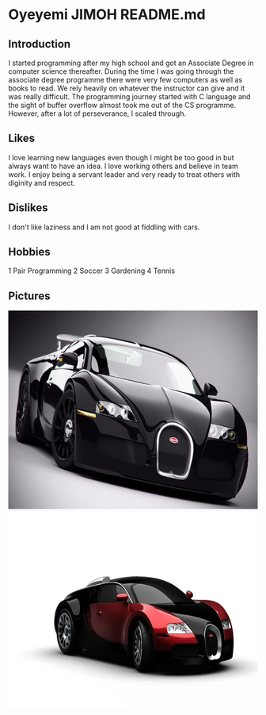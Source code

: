 # Oyeyemi JIMOH README.md

## Introduction
I started programming after my high school and got an Associate Degree in computer science thereafter. During the time I was going through the associate degree programme there were very few computers as well as books to read. We rely heavily on whatever the instructor can give and it was really difficult. The programming journey started with C language and the sight of buffer overflow almost took me out of the CS programme. However, after a lot of perseverance, I scaled through.

## Likes
I love learning new languages even though I might be too good in but always want to have an idea. I love working others and believe in team work. I enjoy being a servant leader and very ready to treat others with diginity and respect.

## Dislikes
I don't like laziness and I am not good at fiddling with cars.

## Hobbies

1 Pair Programming
2 Soccer
3 Gardening
4 Tennis



## Pictures

<img src="images/car37.jpg" height=400 /></a>
<img src="images/car640.jpg" height=400 /></a>